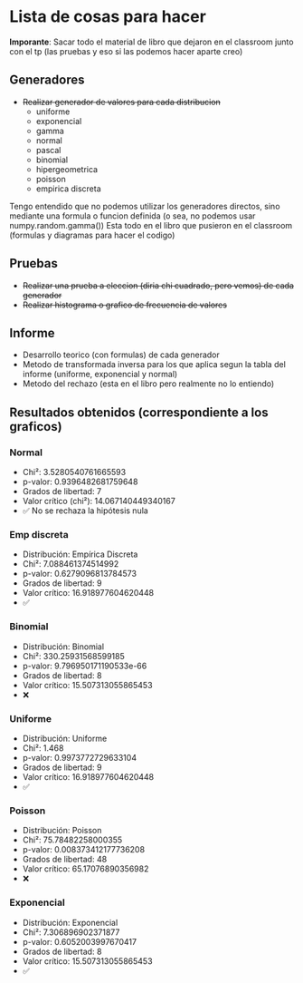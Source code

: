 # Lista de cosas para hacer
**Imporante**: Sacar todo el material de libro que dejaron en el classroom junto con el tp (las pruebas y eso si las podemos hacer aparte creo)
## Generadores
- ~~Realizar generador de valores para cada distribucion~~
    - uniforme
    - exponencial
    - gamma
    - normal
    - pascal
    - binomial
    - hipergeometrica
    - poisson
    - empirica discreta

Tengo entendido que no podemos utilizar los generadores directos, sino mediante una formula o funcion definida (o sea, no podemos usar numpy.random.gamma())
Esta todo en el libro que pusieron en el classroom (formulas y diagramas para hacer el codigo)

## Pruebas
- ~~Realizar una prueba a eleccion (diria chi cuadrado, pero vemos) de cada generador~~
- ~~Realizar histograma o grafico de frecuencia de valores~~

## Informe
- Desarrollo teorico (con formulas) de cada generador
- Metodo de transformada inversa para los que aplica segun la tabla del informe (uniforme, exponencial y normal)
- Metodo del rechazo (esta en el libro pero realmente no lo entiendo)

## Resultados obtenidos (correspondiente a los graficos)
### Normal
- Chi²: 3.5280540761665593
- p-valor: 0.9396482681759648
- Grados de libertad: 7
- Valor crítico (chi²): 14.067140449340167
- ✅ No se rechaza la hipótesis nula

### Emp discreta
- Distribución: Empírica Discreta
- Chi²: 7.088461374514992
- p-valor: 0.6279096813784573
- Grados de libertad: 9
- Valor crítico: 16.918977604620448
- ✅

### Binomial
- Distribución: Binomial
- Chi²: 330.25931568599185
- p-valor: 9.796950171190533e-66
- Grados de libertad: 8
- Valor crítico: 15.507313055865453
- ❌

### Uniforme
- Distribución: Uniforme
- Chi²: 1.468
- p-valor: 0.9973772729633104
- Grados de libertad: 9
- Valor crítico: 16.918977604620448
- ✅

### Poisson
- Distribución: Poisson
- Chi²: 75.78482258000355
- p-valor: 0.008373412177736208
- Grados de libertad: 48
- Valor crítico: 65.17076890356982
- ❌

### Exponencial
- Distribución: Exponencial
- Chi²: 7.306896902371877
- p-valor: 0.6052003997670417
- Grados de libertad: 8
- Valor crítico: 15.507313055865453
- ✅
